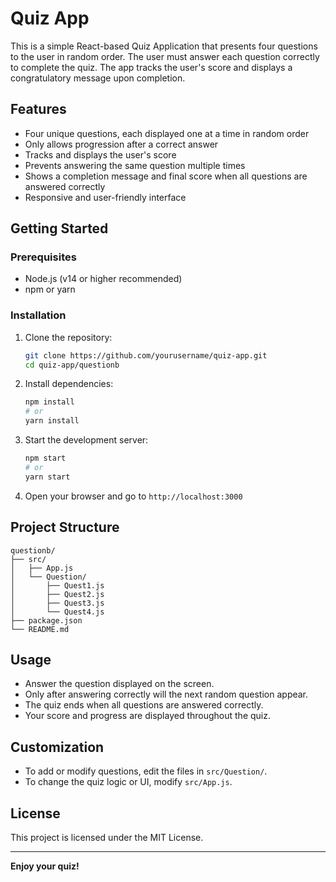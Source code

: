 # Quiz App

This is a simple React-based Quiz Application that presents four questions to the user in random order. The user must answer each question correctly to complete the quiz. The app tracks the user's score and displays a congratulatory message upon completion.

## Features

- Four unique questions, each displayed one at a time in random order
- Only allows progression after a correct answer
- Tracks and displays the user's score
- Prevents answering the same question multiple times
- Shows a completion message and final score when all questions are answered correctly
- Responsive and user-friendly interface

## Getting Started

### Prerequisites

- Node.js (v14 or higher recommended)
- npm or yarn

### Installation

1. Clone the repository:
    ```bash
    git clone https://github.com/yourusername/quiz-app.git
    cd quiz-app/questionb
    ```

2. Install dependencies:
    ```bash
    npm install
    # or
    yarn install
    ```

3. Start the development server:
    ```bash
    npm start
    # or
    yarn start
    ```

4. Open your browser and go to `http://localhost:3000`

## Project Structure

```
questionb/
├── src/
│   ├── App.js
│   └── Question/
│       ├── Quest1.js
│       ├── Quest2.js
│       ├── Quest3.js
│       └── Quest4.js
├── package.json
└── README.md
```

## Usage

- Answer the question displayed on the screen.
- Only after answering correctly will the next random question appear.
- The quiz ends when all questions are answered correctly.
- Your score and progress are displayed throughout the quiz.

## Customization

- To add or modify questions, edit the files in `src/Question/`.
- To change the quiz logic or UI, modify `src/App.js`.

## License

This project is licensed under the MIT License.

---

**Enjoy your quiz!**
